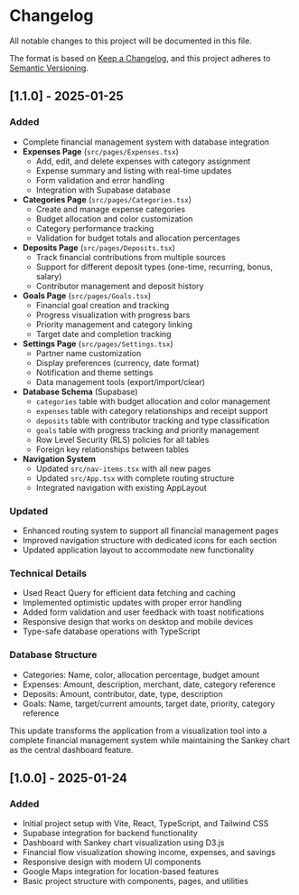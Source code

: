 
# Changelog

All notable changes to this project will be documented in this file.

The format is based on [Keep a Changelog](https://keepachangelog.com/en/1.0.0/),
and this project adheres to [Semantic Versioning](https://semver.org/spec/v2.0.0.html).

## [1.1.0] - 2025-01-25

### Added
- Complete financial management system with database integration
- **Expenses Page** (`src/pages/Expenses.tsx`)
  - Add, edit, and delete expenses with category assignment
  - Expense summary and listing with real-time updates
  - Form validation and error handling
  - Integration with Supabase database
- **Categories Page** (`src/pages/Categories.tsx`)
  - Create and manage expense categories
  - Budget allocation and color customization
  - Category performance tracking
  - Validation for budget totals and allocation percentages
- **Deposits Page** (`src/pages/Deposits.tsx`)
  - Track financial contributions from multiple sources
  - Support for different deposit types (one-time, recurring, bonus, salary)
  - Contributor management and deposit history
- **Goals Page** (`src/pages/Goals.tsx`)
  - Financial goal creation and tracking
  - Progress visualization with progress bars
  - Priority management and category linking
  - Target date and completion tracking
- **Settings Page** (`src/pages/Settings.tsx`)
  - Partner name customization
  - Display preferences (currency, date format)
  - Notification and theme settings
  - Data management tools (export/import/clear)
- **Database Schema** (Supabase)
  - `categories` table with budget allocation and color management
  - `expenses` table with category relationships and receipt support
  - `deposits` table with contributor tracking and type classification
  - `goals` table with progress tracking and priority management
  - Row Level Security (RLS) policies for all tables
  - Foreign key relationships between tables
- **Navigation System**
  - Updated `src/nav-items.tsx` with all new pages
  - Updated `src/App.tsx` with complete routing structure
  - Integrated navigation with existing AppLayout

### Updated
- Enhanced routing system to support all financial management pages
- Improved navigation structure with dedicated icons for each section
- Updated application layout to accommodate new functionality

### Technical Details
- Used React Query for efficient data fetching and caching
- Implemented optimistic updates with proper error handling
- Added form validation and user feedback with toast notifications
- Responsive design that works on desktop and mobile devices
- Type-safe database operations with TypeScript

### Database Structure
- Categories: Name, color, allocation percentage, budget amount
- Expenses: Amount, description, merchant, date, category reference
- Deposits: Amount, contributor, date, type, description
- Goals: Name, target/current amounts, target date, priority, category reference

This update transforms the application from a visualization tool into a complete financial management system while maintaining the Sankey chart as the central dashboard feature.

## [1.0.0] - 2025-01-24

### Added
- Initial project setup with Vite, React, TypeScript, and Tailwind CSS
- Supabase integration for backend functionality
- Dashboard with Sankey chart visualization using D3.js
- Financial flow visualization showing income, expenses, and savings
- Responsive design with modern UI components
- Google Maps integration for location-based features
- Basic project structure with components, pages, and utilities
